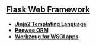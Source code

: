 ## [Flask Web Framework](http://flask.pocoo.org/)
* **[Jinja2 Templating Language](http://jinja.pocoo.org/docs/2.10/)**
* **[Peewee ORM](https://peewee.readthedocs.io/en/latest/)**
* **[Werkzeug for WSGI apps](http://werkzeug.pocoo.org/docs/0.14/)**